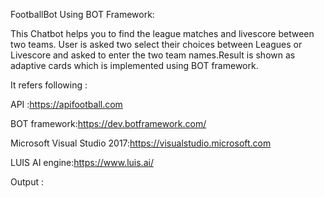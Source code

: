 FootballBot Using BOT Framework:

This Chatbot helps you to find the league matches and livescore between two teams.
User is asked two select their choices between Leagues or Livescore and asked to enter the two team names.Result is shown as adaptive cards which is implemented using BOT framework.


It refers following :

API :https://apifootball.com

BOT framework:https://dev.botframework.com/

Microsoft Visual Studio 2017:https://visualstudio.microsoft.com

LUIS AI engine:https://www.luis.ai/

Output :